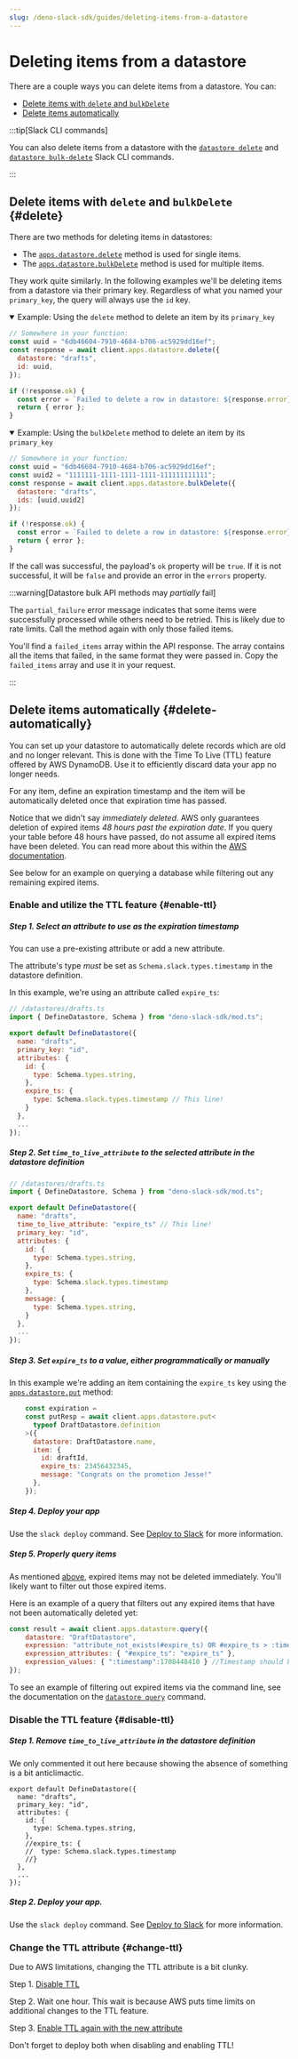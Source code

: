 ```yaml
---
slug: /deno-slack-sdk/guides/deleting-items-from-a-datastore
---
```


# Deleting items from a datastore

<PaidPlanBanner />

There are a couple ways you can delete items from a datastore. You can:
- [Delete items with `delete` and `bulkDelete`](#delete)
- [Delete items automatically](#delete-automatically)

:::tip[Slack CLI commands]

You can also delete items from a datastore with the [`datastore delete`](/slack-cli/reference/commands/slack_datastore_delete) and [`datastore bulk-delete`](/slack-cli/reference/commands/slack_datastore_bulk-delete) Slack CLI commands.

:::

## Delete items with `delete` and `bulkDelete` {#delete}

There are two methods for deleting items in datastores:
- The [`apps.datastore.delete`](https://api.slack.com/methods/apps.datastore.delete) method is used for single items.
- The [`apps.datastore.bulkDelete`](https://api.slack.com/methods/apps.datastore.bulkDelete) method is used for multiple items. 

They work quite similarly. In the following examples we'll be deleting items from a datastore via their primary key. Regardless of what you named your `primary_key`, the query will always use the `id` key.

<details open>
<summary>Example: Using the <code>delete</code> method to delete an item by its <code>primary_key</code> </summary>

```js
// Somewhere in your function:
const uuid = "6db46604-7910-4684-b706-ac5929dd16ef";
const response = await client.apps.datastore.delete({
  datastore: "drafts",
  id: uuid,
});

if (!response.ok) {
  const error = `Failed to delete a row in datastore: ${response.error}`;
  return { error };
}
```
</details>

<details open>
<summary>Example: Using the <code>bulkDelete</code> method to delete an item by its <code>primary_key</code> </summary>

```js
// Somewhere in your function:
const uuid = "6db46604-7910-4684-b706-ac5929dd16ef";
const uuid2 = "1111111-1111-1111-1111-111111111111";
const response = await client.apps.datastore.bulkDelete({
  datastore: "drafts",
  ids: [uuid,uuid2]
});

if (!response.ok) {
  const error = `Failed to delete a row in datastore: ${response.error}`;
  return { error };
}
```
</details>

If the call was successful, the payload's `ok` property will be `true`. If it is not successful, it will be `false` and provide an error in the `errors` property.

:::warning[Datastore bulk API methods may _partially_ fail]

The `partial_failure` error message indicates that some items were successfully processed while others need to be retried. This is likely due to rate limits. Call the method again with only those failed items.

You'll find a `failed_items` array within the API response. The array contains all the items that failed, in the same format they were passed in. Copy the `failed_items` array and use it in your request. 

:::

## Delete items automatically {#delete-automatically}

You can set up your datastore to automatically delete records which are old and no longer relevant. This is done with the Time To Live (TTL) feature offered by AWS DynamoDB. Use it to efficiently discard data your app no longer needs.

For any item, define an expiration timestamp and the item will be automatically deleted once that expiration time has passed. 

Notice that we didn't say _immediately deleted_. AWS only guarantees deletion of expired items _48 hours past the expiration date_. If you query your table before 48 hours have passed, do not assume all expired items have been deleted. You can read more about this within the [AWS documentation](https://docs.aws.amazon.com/amazondynamodb/latest/developerguide/ttl-expired-items.html).

See below for an example on querying a database while filtering out any remaining expired items. 

### Enable and utilize the TTL feature {#enable-ttl}

##### Step 1. Select an attribute to use as the expiration timestamp

You can use a pre-existing attribute or add a new attribute.

The attribute's type _must_ be set as `Schema.slack.types.timestamp` in the datastore definition.

In this example, we're using an attribute called `expire_ts`:

```js
// /datastores/drafts.ts
import { DefineDatastore, Schema } from "deno-slack-sdk/mod.ts";

export default DefineDatastore({
  name: "drafts",
  primary_key: "id",
  attributes: {
    id: {
      type: Schema.types.string,
    },
    expire_ts: {
      type: Schema.slack.types.timestamp // This line!
    }
  },
  ...
});
```

##### Step 2. Set `time_to_live_attribute` to the selected attribute in the datastore definition

```js
// /datastores/drafts.ts
import { DefineDatastore, Schema } from "deno-slack-sdk/mod.ts";

export default DefineDatastore({
  name: "drafts",
  time_to_live_attribute: "expire_ts" // This line!
  primary_key: "id",
  attributes: {
    id: {
      type: Schema.types.string,
    },
    expire_ts: {
      type: Schema.slack.types.timestamp
    },
    message: {
      type: Schema.types.string,
    }
  },
  ...
});
```

##### Step 3. Set `expire_ts` to a value, either programmatically or manually

In this example we're adding an item containing the `expire_ts` key using the [`apps.datastore.put`](https://api.slack.com/methods/apps.datastore.put) method:

```js
    const expiration = 
    const putResp = await client.apps.datastore.put<
      typeof DraftDatastore.definition
    >({
      datastore: DraftDatastore.name,
      item: {
        id: draftId,
        expire_ts: 23456432345,
        message: "Congrats on the promotion Jesse!"
      },
    });
```

##### Step 4. Deploy your app

Use the `slack deploy` command. See [Deploy to Slack](/deno-slack-sdk/guides/deploying-to-slack) for more information.

##### Step 5. Properly query items

As mentioned [above](#delete-automatically), expired items may not be deleted immediately. You'll likely want to filter out those expired items. 

Here is an example of a query that filters out any expired items that have not been automatically deleted yet:

```js
const result = await client.apps.datastore.query({
    datastore: "DraftDatastore", 
    expression: "attribute_not_exists(#expire_ts) OR #expire_ts > :timestamp", 
    expression_attributes: { "#expire_ts": "expire_ts" }, 
    expression_values: { ":timestamp":1708448410 } //Timestamp should be the current time
});
```

To see an example of filtering out expired items via the command line, see the documentation on the [`datastore query`](/slack-cli/reference/commands/slack_datastore_query) command.

### Disable the TTL feature {#disable-ttl}

##### Step 1. Remove `time_to_live_attribute` in the datastore definition

We only commented it out here because showing the absence of something is a bit anticlimactic.

```JS
export default DefineDatastore({
  name: "drafts",
  primary_key: "id",
  attributes: {
    id: {
      type: Schema.types.string,
    },
    //expire_ts: {
    //  type: Schema.slack.types.timestamp
    //}
  },
  ...
});
```

##### Step 2. Deploy your app.

Use the `slack deploy` command. See [Deploy to Slack](/deno-slack-sdk/guides/deploying-to-slack) for more information.

### Change the TTL attribute {#change-ttl}

Due to AWS limitations, changing the TTL attribute is a bit clunky. 

Step 1. [Disable TTL](#disable-ttl)

Step 2. Wait one hour. This wait is because AWS puts time limits on additional changes to the TTL feature. 

Step 3. [Enable TTL again with the new attribute](#enable-ttl)

Don't forget to deploy both when disabling and enabling TTL!
